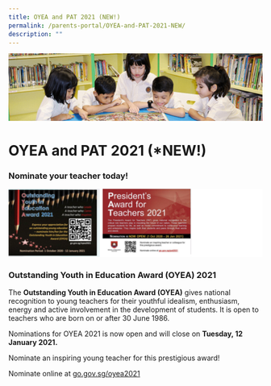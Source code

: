 ```yaml
---
title: OYEA and PAT 2021 (NEW!)
permalink: /parents-portal/OYEA-and-PAT-2021-NEW/
description: ""
---
```

![](/images/banner.gif)

OYEA and PAT 2021 (\*NEW!)
==========================

### Nominate your teacher today!

![](/images/OYEA.png)

### Outstanding Youth in Education Award (OYEA) 2021

The **Outstanding Youth in Education Award (OYEA)** gives national recognition to young teachers for their youthful idealism, enthusiasm, energy and active involvement in the development of students. It is open to teachers who are born on or after 30 June 1986.

  

Nominations for OYEA 2021 is now open and will close on **Tuesday, 12 January 2021.** 

Nominate an inspiring young teacher for this prestigious award!

  

Nominate online at [go.gov.sg/oyea2021](http://go.gov.sg/oyea2021)